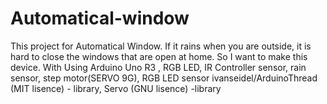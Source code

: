 # Automatical-window
This project for Automatical Window.
If it rains when you are outside, it is hard to close the windows that are open at home.
So I want to make this device.
With Using Arduino Uno R3 , RGB LED, IR Controller sensor, rain sensor, step motor(SERVO 9G), RGB LED sensor
ivanseidel/ArduinoThread (MIT lisence) - library,
Servo (GNU lisence) -library

